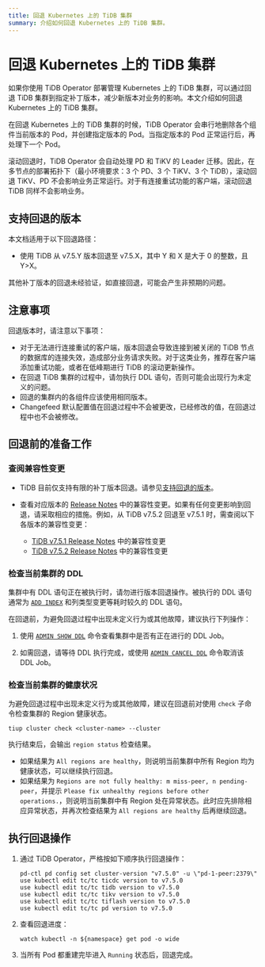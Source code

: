 ```yaml
---
title: 回退 Kubernetes 上的 TiDB 集群
summary: 介绍如何回退 Kubernetes 上的 TiDB 集群。
---
```


# 回退 Kubernetes 上的 TiDB 集群

如果你使用 TiDB Operator 部署管理 Kubernetes 上的 TiDB 集群，可以通过回退 TiDB 集群到指定补丁版本，减少新版本对业务的影响。本文介绍如何回退 Kubernetes 上的 TiDB 集群。

在回退 Kubernetes 上的 TiDB 集群的时候，TiDB Operator 会串行地删除各个组件当前版本的 Pod，并创建指定版本的 Pod。当指定版本的 Pod 正常运行后，再处理下一个 Pod。

滚动回退时，TiDB Operator 会自动处理 PD 和 TiKV 的 Leader 迁移。因此，在多节点的部署拓扑下（最小环境要求：3 个 PD、3 个 TiKV、3 个 TiDB），滚动回退 TiKV、PD 不会影响业务正常运行。对于有连接重试功能的客户端，滚动回退 TiDB 同样不会影响业务。

## 支持回退的版本

本文档适用于以下回退路径：

- 使用 TiDB 从 v7.5.Y 版本回退至 v7.5.X，其中 Y 和 X 是大于 0 的整数，且 Y>X。

其他补丁版本的回退未经验证，如直接回退，可能会产生非预期的问题。

## 注意事项

回退版本时，请注意以下事项：

- 对于无法进行连接重试的客户端，版本回退会导致连接到被关闭的 TiDB 节点的数据库的连接失效，造成部分业务请求失败。对于这类业务，推荐在客户端添加重试功能，或者在低峰期进行 TiDB 的滚动更新操作。
- 在回退 TiDB 集群的过程中，请勿执行 DDL 语句，否则可能会出现行为未定义的问题。
- 回退的集群内的各组件应该使用相同版本。 
- Changefeed 默认配置值在回退过程中不会被更改，已经修改的值，在回退过程中也不会被修改。

## 回退前的准备工作

### 查阅兼容性变更

- TiDB 目前仅支持有限的补丁版本回退。请参见[支持回退的版本](#支持回退的版本)。

- 查看对应版本的 [Release Notes](https://docs.pingcap.com/zh/tidb/stable/release-notes) 中的兼容性变更。如果有任何变更影响到回退，请采取相应的措施。例如，从 TiDB v7.5.2 回退至 v7.5.1 时，需查阅以下各版本的兼容性变更：

    - [TiDB v7.5.1 Release Notes](https://docs.pingcap.com/zh/tidb/stable/release-7.5.1#兼容性变更) 中的兼容性变更
    - [TiDB v7.5.2 Release Notes](https://docs.pingcap.com/zh/tidb/stable/release-7.5.2#兼容性变更) 中的兼容性变更

### 检查当前集群的 DDL

集群中有 DDL 语句正在被执行时，请勿进行版本回退操作。被执行的 DDL 语句通常为 [`ADD INDEX`](https://docs.pingcap.com/zh/tidb/stable/sql-statement-add-index) 和列类型变更等耗时较久的 DDL 语句。

在回退前，为避免回退过程中出现未定义行为或其他故障，建议执行下列操作：

1. 使用 [`ADMIN SHOW DDL`](https://docs.pingcap.com/zh/tidb/stable/sql-statement-admin-show-ddl) 命令查看集群中是否有正在进行的 DDL Job。

2. 如需回退，请等待 DDL 执行完成，或使用 [`ADMIN CANCEL DDL`](https://docs.pingcap.com/zh/tidb/stable/sql-statement-admin-cancel-ddl) 命令取消该 DDL Job。

### 检查当前集群的健康状况

为避免回退过程中出现未定义行为或其他故障，建议在回退前对使用 `check` 子命令检查集群的 Region 健康状态。

```shell
tiup cluster check <cluster-name> --cluster
```

执行结束后，会输出 `region status` 检查结果。

- 如果结果为 `All regions are healthy`，则说明当前集群中所有 Region 均为健康状态，可以继续执行回退。
- 如果结果为 `Regions are not fully healthy: m miss-peer, n pending-peer`，并提示 `Please fix unhealthy regions before other operations.`，则说明当前集群中有 Region 处在异常状态。此时应先排除相应异常状态，并再次检查结果为 `All regions are healthy` 后再继续回退。

## 执行回退操作

1. 通过 TiDB Operator，严格按如下顺序执行回退操作：

    ```shell
    pd-ctl pd config set cluster-version "v7.5.0" -u \"pd-1-peer:2379\"
    use kubectl edit tc/tc ticdc version to v7.5.0
    use kubectl edit tc/tc tidb version to v7.5.0
    use kubectl edit tc/tc tikv version to v7.5.0
    use kubectl edit tc/tc tiflash version to v7.5.0
    use kubectl edit tc/tc pd version to v7.5.0
    ```

2. 查看回退进度：

    ```shell
    watch kubectl -n ${namespace} get pod -o wide
    ```

3. 当所有 Pod 都重建完毕进入 `Running` 状态后，回退完成。

